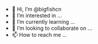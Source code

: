 - 👋 Hi, I’m @bigfishcn
- 👀 I’m interested in ...
- 🌱 I’m currently learning ...
- 💞️ I’m looking to collaborate on ...
- 📫 How to reach me ...

<!---
bigfishcn/bigfishcn is a ✨ special ✨ repository because its `README.md` (this file) appears on your GitHub profile.
You can click the Preview link to take a look at your changes.
--->
<!DOCTYPE html>
<html>
<head>
<meta http-equiv="Content-Type" content="text/html"; charset="UTF-8">
<title>Inoreader - Take back control of your news feed</title>
<meta name="description" content="One place to keep up with all your information sources. With Inoreader, content comes to you, the minute it's available. Follow RSS Feeds, Blogs, Podcasts, Twitter searches, Facebook pages, even Email Newsletters! Get unfiltered news feeds or filter them to your liking.">
<meta name="referrer" content="origin">
<meta name="viewport" content="width=device-width, initial-scale=1.0">
<meta name="color-scheme" content="only light">
<!-- Open Graph -->
<meta property="og:url" content="https://www.inoreader.com">
<meta property="og:description" content="One place to keep up with all your information sources. With Inoreader, content comes to you, the minute it's available. Follow RSS Feeds, Blogs, Podcasts, Twitter searches, Facebook pages, even Email Newsletters! Get unfiltered news feeds or filter them to your liking.">
<meta property="og:site_name" content="Inoreader">
<meta property="og:image" content="https://www.inoreader.com/images/screenshots/card_view.jpg">
<meta property="og:title" content="Inoreader - Take back control of your news feed">
<meta property="og:type" content="website">

<!-- Twitter Cards -->
<meta name="twitter:card" content="summary_large_image">
<meta name="twitter:site" content="@Inoreader">
<meta name="twitter:creator" content="@Inoreader">
<meta name="twitter:title" content="Inoreader - Take back control of your news feed">
<meta name="twitter:description" content="One place to keep up with all your information sources. With Inoreader, content comes to you, the minute it's available. Follow RSS Feeds, Blogs, Podcasts, Twitter searches, Facebook pages, even Email Newsletters! Get unfiltered news feeds or filter them to your liking.">
<meta name="twitter:image:src" content="https://www.inoreader.com/images/screenshots/card_view.jpg">
<meta name="twitter:app:android" content="com.innologica.inoreader">
<meta name="twitter:app:id:ipad" content="892355414">
<meta name="twitter:app:id:iphone" content="892355414">

<!-- Facebook stuff -->
<meta property="fb:app_id" content="234271153382050"/>

<!-- Google+ stuff -->
<meta itemprop="name" content="Inoreader - Take back control of your news feed">
<meta itemprop="description" content="One place to keep up with all your information sources. With Inoreader, content comes to you, the minute it's available. Follow RSS Feeds, Blogs, Podcasts, Twitter searches, Facebook pages, even Email Newsletters! Get unfiltered news feeds or filter them to your liking.">
<meta itemprop="image" content="https://www.inoreader.com/images/screenshots/card_view.jpg">

<!-- iTunes link -->
<meta name="apple-itunes-app" content="app-id=892355414">

<!-- Preconnect to Google servers -->

<link rel="preconnect" href="https://fonts.googleapis.com" />
<link rel="dns-prefetch" href="https://fonts.googleapis.com" />

<!-- Canonical link -->
<link rel="canonical" href="https://www.inoreader.com/search/subscriptions/https%3A%2F%2Fdocs.google.com%2Fspreadsheets%2Fd%2F1xatD73XFnwqYxPuX7rbC50VQu88V89AoWJWt2ed36Kw%2Fedit%23gid%3D679169681" />
<!-- RSS link -->
<link rel="alternate" type="application/rss+xml" title="Inoreader blog" href="https://www.inoreader.com/blog/feed" />
<!-- Chrome web store link -->
<link rel="chrome-webstore-item" href="https://chrome.google.com/webstore/detail/kfimphpokifbjgmjflanmfeppcjimgah" />
